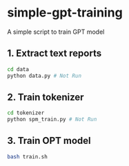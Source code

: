 # simple-gpt-training
A simple script to train GPT model


## 1. Extract text reports
```bash
cd data
python data.py # Not Run
```

## 2. Train tokenizer
```bash
cd tokenizer
python spm_train.py # Not Run
```

## 3. Train OPT model
```bash
bash train.sh
```


